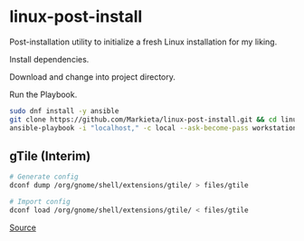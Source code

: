 # linux-post-install
Post-installation utility to initialize a fresh Linux installation for my liking.

Install dependencies.

Download and change into project directory.

Run the Playbook.

```bash
sudo dnf install -y ansible
git clone https://github.com/Markieta/linux-post-install.git && cd linux-post-install
ansible-playbook -i "localhost," -c local --ask-become-pass workstation.yml
```

## gTile (Interim)

```bash
# Generate config
dconf dump /org/gnome/shell/extensions/gtile/ > files/gtile

# Import config
dconf load /org/gnome/shell/extensions/gtile/ < files/gtile
```

[Source](https://github.com/gTile/gTile/issues/121#issuecomment-657667892)
